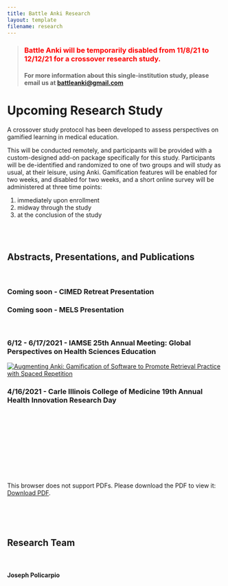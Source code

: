 ```yaml
---
title: Battle Anki Research
layout: template
filename: research
---
```


>### <span style="color:red">  Battle Anki will be temporarily disabled from 11/8/21 to 12/12/21 for a crossover research study.</span>
>#### For more information about this single-institution study, please email us at [battleanki@gmail.com](mailto:battleanki@gmail.com) 

# Upcoming Research Study

A crossover study protocol has been developed to assess perspectives on gamified learning in medical education.

This will be conducted remotely, and participants will be provided with a custom-designed add-on package specifically for this study.
Participants will be de-identified and randomized to one of two groups and will study as usual, at their leisure, using Anki.
Gamification features will be enabled for two weeks, and disabled for two weeks, and a short online survey will be administered at three time points:
1. immediately upon enrollment
2. midway through the study
3. at the conclusion of the study

<br><br>

## Abstracts, Presentations, and Publications

<br>

### Coming soon - CIMED Retreat Presentation

### Coming soon - MELS Presentation

<br>

### 6/12 - 6/17/2021 - IAMSE 25th Annual Meeting: Global Perspectives on Health Sciences Education

[![Augmenting Anki: Gamification of Software to Promote Retrieval Practice with Spaced
Repetition](./Images/Research/Policarpio_MacInnis_Wallon_poster_IAMSE.jpg)](https://github.com/jopeo/jopeo.github.io/blob/master/Images/Research/Policarpio_MacInnis_Wallon_poster_IAMSE.jpg?raw=true)

### 4/16/2021 - Carle Illinois College of Medicine 19th Annual Health Innovation Research Day

<object data="https://github.com/jopeo/jopeo.github.io/blob/master/Images/Research/CIMED_HIRD.pdf" type="application/pdf" width="700px" height="700px">
    <embed src="https://github.com/jopeo/jopeo.github.io/blob/master/Images/Research/CIMED_HIRD.pdf">
        <p>This browser does not support PDFs. Please download the PDF to view it: <a href="https://github.com/jopeo/jopeo.github.io/blob/master/Images/Research/CIMED_HIRD.pdf">Download PDF</a>.</p>
    </embed>
</object>

[comment]: <> (![Carle Illinois College of Medicine 19th Annual Health Innovation Research Day)

[comment]: <> (Presentation]&#40;./Images/Research/CIMED_HIRD.pdf "Carle Illinois College of Medicine 19th Annual Health Innovation Research Day)

[comment]: <> (Presentation"&#41;)


<br><br><br>

## Research Team

<br>

#### Joseph Policarpio